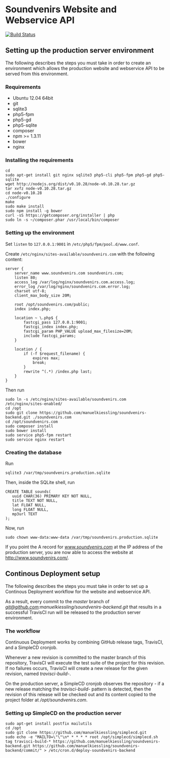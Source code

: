 # Soundvenirs Website and Webservice API

[![Build Status](https://travis-ci.org/manuelkiessling/soundvenirs-backend.png?branch=master)](https://travis-ci.org/manuelkiessling/soundvenirs-backend)

## Setting up the production server environment

The following describes the steps you must take in order to create an environment which allows the production website and webservice API to be served from this environment.

### Requirements

* Ubuntu 12.04 64bit
* git
* sqlite3
* php5-fpm
* php5-gd
* php5-sqlite
* composer
* npm >= 1.3.11
* bower
* nginx

### Installing the requirements

    cd
    sudo apt-get install git nginx sqlite3 php5-cli php5-fpm php5-gd php5-sqlite
    wget http://nodejs.org/dist/v0.10.28/node-v0.10.28.tar.gz
    tar xvfz node-v0.10.28.tar.gz
    cd node-v0.10.28
    ./configure
    make
    sudo make install
    sudo npm install -g bower
    curl -sS https://getcomposer.org/installer | php
    sudo ln -s ~/composer.phar /usr/local/bin/composer

### Setting up the environment

Set `listen` to `127.0.0.1:9001` in `/etc/php5/fpm/pool.d/www.conf`.

Create `/etc/nginx/sites-available/soundvenirs.com` with the following content:

    server {
        server_name www.soundvenirs.com soundvenirs.com;
        listen 80;
        access_log /var/log/nginx/soundvenirs.com.access.log;
        error_log /var/log/nginx/soundvenirs.com.error.log;
        charset utf-8;
        client_max_body_size 20M;
    
        root /opt/soundvenirs.com/public;
        index index.php;
    
        location ~ \.php$ {
            fastcgi_pass 127.0.0.1:9001;
            fastcgi_index index.php;
            fastcgi_param PHP_VALUE upload_max_filesize=20M;
            include fastcgi_params;
        }
    
        location / {
            if (-f $request_filename) {
                expires max;
                break;
            }
            rewrite ^(.*) /index.php last;
        }
    }

Then run

    sudo ln -s /etc/nginx/sites-available/soundvenirs.com /etc/nginx/sites-enabled/
    cd /opt
    sudo git clone https://github.com/manuelkiessling/soundvenirs-backend.git ./soundvenirs.com
    cd /opt/soundvenirs.com
    sudo composer install
    sudo bower install
    sudo service php5-fpm restart
    sudo service nginx restart

### Creating the database

Run

    sqlite3 /var/tmp/soundvenirs.production.sqlite

Then, inside the SQLite shell, run

    CREATE TABLE sounds(
       uuid CHAR(36) PRIMARY KEY NOT NULL,
       title TEXT NOT NULL,
       lat FLOAT NULL,
       long FLOAT NULL,
       mp3url TEXT
    );

Now, run

    sudo chown www-data:www-data /var/tmp/soundvenirs.production.sqlite

If you point the A record for *www.soundvenirs.com* at the IP address of the production server, you are now able to access the website at http://www.soundvenirs.com/.


## Continous Deployment setup

The following describes the steps you must take in order to set up a Continous Deployment workflow for the website and webservice API.

As a result, every commit to the *master* branch of *git@github.com:manuelkiessling/soundvenirs-backend.git* that results in a successful TravisCI run will be released to the production server environment.

### The workflow

Continuous Deployment works by combining GitHub release tags, TravisCI, and a SimpleCD cronjob.

Whenever a new revision is committed to the master branch of this repository, TravisCI will execute the test suite of the project for this revision. If no failures occurs, TravisCI will create a new release for the given revision, named *travisci-build-<BUILDNUMBER>*.

On the production server, a SimpleCD cronjob observes the repository - if a new release matching the *travisci-build-<BUILDNUMBER>* pattern is detected, then the revision of this release will be checked out and its content copied to the project folder at */opt/soundvenirs.com*.

### Setting up SimpleCD on the production server

    sudo apt-get install postfix mailutils
    cd /opt
    sudo git clone https://github.com/manuelkiessling/simplecd.git
    sudo echo -e "MAILTO=\"\"\n* * * * * root /opt/simplecd/simplecd.sh tag travisci-build-* https://github.com/manuelkiessling/soundvenirs-backend.git https://github.com/manuelkiessling/soundvenirs-backend/commit/" > /etc/cron.d/deploy-soundvenirs-backend

